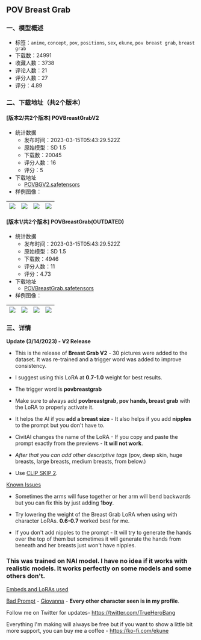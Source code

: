 ## POV Breast Grab
### 一、模型概述

- 标签：`anime`, `concept`, `pov`, `positions`, `sex`, `ekune`, `pov breast grab`, `breast grab`
- 下载数：24991
- 收藏人数：3738
- 评论人数：21
- 评分人数：27
- 评分：4.89

### 二、下载地址（共2个版本）

#### [版本2/共2个版本] POVBreastGrabV2

- 统计数据
  - 发布时间：2023-03-15T05:43:29.522Z
  - 原始模型：SD 1.5
  - 下载数：20045
  - 评分人数：16
  - 评分：5
- 下载地址
  - [POVBGV2.safetensors](https://civitai.com/api/download/models/23040)
- 样例图像：

| <img src="https://image.civitai.com/xG1nkqKTMzGDvpLrqFT7WA/32de9b33-3aa5-41de-42cd-7b70cd088900/width=450/249107.jpeg" /> | <img src="https://image.civitai.com/xG1nkqKTMzGDvpLrqFT7WA/9e082065-e44b-4fdc-d4a8-daecb4e7d000/width=450/249106.jpeg" /> | <img src="https://image.civitai.com/xG1nkqKTMzGDvpLrqFT7WA/a935d36a-63da-489d-cdd0-7476e9f8b500/width=450/249105.jpeg" /> | <img src="https://image.civitai.com/xG1nkqKTMzGDvpLrqFT7WA/50383f7e-2d8c-4a29-8426-fd6acde33900/width=450/249104.jpeg" /> |
| ---- | ---- | ---- | ---- |

#### [版本1/共2个版本] POVBreastGrab(OUTDATED)

- 统计数据
  - 发布时间：2023-03-15T05:43:29.522Z
  - 原始模型：SD 1.5
  - 下载数：4946
  - 评分人数：11
  - 评分：4.73
- 下载地址
  - [POVBreastGrab.safetensors](https://civitai.com/api/download/models/18672)
- 样例图像：

| <img src="https://image.civitai.com/xG1nkqKTMzGDvpLrqFT7WA/33c614f8-92c2-4a99-8669-3e5673c4d500/width=450/194048.jpeg" /> | <img src="https://image.civitai.com/xG1nkqKTMzGDvpLrqFT7WA/92b49321-7197-4a01-7f35-c0b4e8476c00/width=450/193962.jpeg" /> | <img src="https://image.civitai.com/xG1nkqKTMzGDvpLrqFT7WA/45d6be15-723e-4015-13cb-180180bc2400/width=450/193914.jpeg" /> | <img src="https://image.civitai.com/xG1nkqKTMzGDvpLrqFT7WA/18378f6c-57cc-421d-0fdb-6eda870db900/width=450/193913.jpeg" /> |
| ---- | ---- | ---- | ---- |


### 三、详情
<p><strong>Update (3/14/2023) - V2 Release</strong></p><ul><li><p>This is the release of <strong>Breast Grab V2</strong> - 30 pictures were added to the dataset. It was re-trained and a trigger word was added to improve consistency.</p></li><li><p>I suggest using this LoRA at <strong>0.7-1.0</strong> weight for best results.</p></li><li><p>The trigger word is <strong>povbreastgrab</strong></p></li><li><p>Make sure to always add <strong>povbreastgrab, pov hands, breast grab</strong> with the LoRA to properly activate it. </p></li><li><p>It helps the AI if you <strong>add a breast size</strong> - It also helps if you add <strong>nipples</strong> to the prompt but you don't have to.</p></li><li><p>CivitAI changes the name of the LoRA - If you copy and paste the prompt exactly from the previews - <strong>It will not work</strong>.</p></li><li><p><em>After that you can add other descriptive tags</em> (pov, deep skin, huge breasts, large breasts, medium breasts, from below.)</p></li><li><p>Use <a target="_blank" rel="ugc" href="https://www.youtube.com/watch?v=UKHpGHepq4A">CLIP SKIP 2</a>.</p><p></p></li></ul><p><u>Known Issues</u></p><ul><li><p>Sometimes the arms will fuse together or her arm will bend backwards but you can fix this by just adding <strong>1boy</strong>.</p></li><li><p>Try lowering the weight of the Breast Grab LoRA when using with character LoRAs. <strong>0.6-0.7 </strong>worked best for me.</p></li><li><p>If you don't add nipples to the prompt - It will try to generate the hands over the top of them but sometimes it will generate the hands from beneath and her breasts just won't have nipples.</p></li></ul><p></p><h3>This was trained on NAI model. I have no idea if it works with realistic models. It works perfectly on some models and some others don't.</h3><p></p><p><u>Embeds and LoRAs used</u></p><p><a target="_blank" rel="ugc" href="https://huggingface.co/datasets/Nerfgun3/bad_prompt"><u>Bad Prompt</u></a> - <a rel="ugc" href="https://civitai.com/models/14599/giovanna-guilty-gear-lora">Giovanna</a> - <strong>Every other character seen is in my profile</strong>.</p><p>Follow me on Twitter for updates- <a target="_blank" rel="ugc" href="https://twitter.com/TrueHeroBang">https://twitter.com/TrueHeroBang</a></p><p>Everything I'm making will always be free but if you want to show a little bit more support, you can buy me a coffee - <a target="_blank" rel="ugc" href="https://ko-fi.com/ekune">https://ko-fi.com/ekune</a></p>